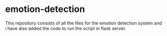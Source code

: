 # emotion-detection

This repository consists of all the files for the emotion detection system and i have also added the code to run the script in flask server.
